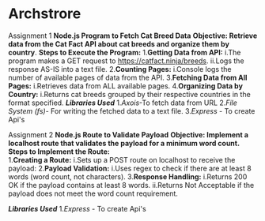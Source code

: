 # Archstrore
Assignment 1
__Node.js Program to Fetch Cat Breed Data__
__Objective: Retrieve data from the Cat Fact API about cat breeds and organize them by country__.
__Steps to Execute the Program:__
1.**Getting Data from API:**
  i.The program makes a GET request to https://catfact.ninja/breeds.
  ii.Logs the response AS-IS into a text file.
2.**Counting Pages:**
  i.Console logs the number of available pages of data from the API.
3.**Fetching Data from All Pages:**
  i.Retrieves data from ALL available pages.
4.**Organizing Data by Country:**
  i.Returns cat breeds grouped by their respective countries in the format specified.
 ***Libraries Used***
   1.*Axois*-To fetch data from URL
   2.*File System (fs)*- For writing the fetched data to a text file.
   3.*Express* - To create Api's


Assignment 2
__Node.js Route to Validate Payload__
__Objective: Implement a localhost route that validates the payload for a minimum word count.__
__Steps to Implement the Route:__   
1.**Creating a Route:**
  i.Sets up a POST route on localhost to receive the payload:
2.**Payload Validation:**
  i.Uses regex to check if there are at least 8 words (word count, not characters).
3.**Response Handling:**
  i.Returns 200 OK if the payload contains at least 8 words.
  ii.Returns Not Acceptable if the payload does not meet the word count requirement.

 ***Libraries Used***
    1.*Express* - To create Api's
      
